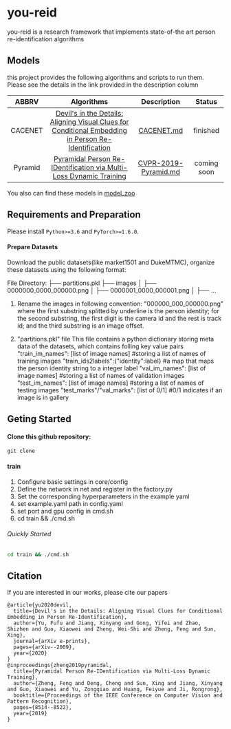 # you-reid

you-reid is a research framework that implements state-of-the art person re-identification algorithms


## Models
this project provides the following algorithms and scripts to run them. Please see the details in the link provided in the description column

|ABBRV|Algorithms|Description|Status|
|:-:|:-:|:-:|:-:|
|CACENET|<a href="https://arxiv.org/abs/2009.05250">Devil's in the Details: Aligning Visual Clues for Conditional Embedding in Person Re-Identification</a>|<a href="docs/CACENET/CACENET.md">CACENET.md</a>|finished|
|Pyramid|<a href="https://openaccess.thecvf.com/content_CVPR_2019/papers/Zheng_Pyramidal_Person_Re-IDentification_via_Multi-Loss_Dynamic_Training_CVPR_2019_paper.pdf">Pyramidal Person Re-IDentification via Multi-Loss Dynamic Training</a>|<a href="docs/Pyramid/CVPR-2019-Pyramid.md">CVPR-2019-Pyramid.md</a>|coming soon|

You also can find these models in [model_zoo](docs/model_zoo.md)

## Requirements and Preparation
Please install `Python>=3.6` and `PyTorch>=1.6.0`. 

#### Prepare Datasets
Download the public datasets(like market1501 and DukeMTMC), organize these datasets using the following format:

File Directory:
├── partitions.pkl
├── images
│ ├── 0000000_0000_000000.png
│ ├── 0000001_0000_000001.png
│ ├── ...

1. Rename the images in following convention:
"000000_000_000000.png" where the first substring splitted by underline is the person identity;
for the second substring, the first digit is the camera id and the rest is track id;
and the third substring is an image offset.

2. "partitions.pkl" file
This file contains a python dictionary storing meta data of the datasets, which contains folling key value pairs
"train_im_names": [list of image names] #storing a list of names of training images
"train_ids2labels":{"identity":label} #a map that maps the person identity string to a integer label
"val_im_names": [list of image names] #storing a list of names of validation images
"test_im_names": [list of image names] #storing a list of names of testing images
"test_marks"/"val_marks": [list of 0/1] #0/1 indicates if an image is in gallery

## Geting Started

#### Clone this github repository:
```
git clone 
```

#### train
1. Configure basic settings in core/config
2. Define the network in net and register in the factory.py
3. Set the corresponding hyperparameters in the example yaml
4. set example.yaml path in config.yaml  
5. set port and gpu config in cmd.sh
5. cd train && ./cmd.sh

###### Quickly Started

```bash
cd train && ./cmd.sh
```

## Citation
If you are interested in our works, please cite our papers
```
@article{yu2020devil,
  title={Devil's in the Details: Aligning Visual Clues for Conditional Embedding in Person Re-Identification},
  author={Yu, Fufu and Jiang, Xinyang and Gong, Yifei and Zhao, Shizhen and Guo, Xiaowei and Zheng, Wei-Shi and Zheng, Feng and Sun, Xing},
  journal={arXiv e-prints},
  pages={arXiv--2009},
  year={2020}
}
@inproceedings{zheng2019pyramidal,
  title={Pyramidal Person Re-IDentification via Multi-Loss Dynamic Training},
  author={Zheng, Feng and Deng, Cheng and Sun, Xing and Jiang, Xinyang and Guo, Xiaowei and Yu, Zongqiao and Huang, Feiyue and Ji, Rongrong},
  booktitle={Proceedings of the IEEE Conference on Computer Vision and Pattern Recognition},
  pages={8514--8522},
  year={2019}
}
```




